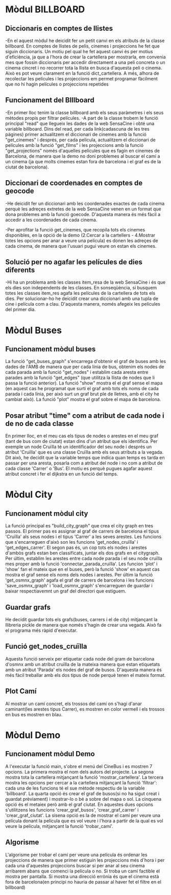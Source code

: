 # Mòdul BILLBOARD


## Diccionaris en comptes de llistes
-En el aquest mòdul he deicidit fer un petit canvi en els atributs de la classe billboard. En comptes de llistes de pelis, cinemes i projeccions he fet que siguin diccionaris. Un motiu pel qual he fet aquest canvi és per motius d'eficiència, ja que a l'hora de crear la cartellera per mostrarla, em convenia mes que fossin diccionaris per accedir directament a una peli concreta o un cinema cincret i no recorrer tota la llista en busca d'aquesta peli o cinema. Això es pot veure clarament en la funció dict_cartellera. A més, alhora de recolectar les películes i les projeccions em permet programar fàcilment que no hi hagin películes o projeccions repetides

## Funcionament del BIllboard
-En primer lloc tenim la classe billboard amb els seus paràmetres i els seus mètodes propis per filtrar películes.
-A part de la classe trobem le funció principal "read" que llegueix les dades de la web SensaCine i obté una variable billboard. Dins del read, per cada link(cadascuna de les tres pàgines) primer actualitzem el diccionari de cinemes amb la funció "get_cinemes" i després, per cada película, actualitzem el diccionari de películes amb la funció "get_films" i les projeccions amb la funció "get_projections" només d'aquelles películes que es fagin en cinemes de Barcelona, de manera que la demo no doni problemes al buscar el camí a un cinema (ja que molts cinemes estan fora de barcelona i el graf es de la ciutat de barcelona).


## Diccionari de coordenades en comptes de geocode
-He deicidit fer un diccionari amb les coordenades exactes de cada cinema perquè les adreçes extretes de la web SensaCine venen en un format que dona problemes amb la funció goecode. D'aquesta manera és més fàcil a accedir a les coordenades de cada cinema.

-Per aprofitar la funció get_cinemes, que recopila tots els cinemes disponibles, en la opció de la demo (2.Cercar a la cartellers - 4.Mostrar totes les opcions per anar a veure una película) es donen les adreçes de cada cinema, de manera que l'usuari pugui veure on estan els cinemes.


## Solució per no agafar les películes de dies diferents
-Hi ha un problema amb les classes item_resa de la web SensaCine i és que els dies son independents de les classes. En sonseqüència, si busquem totes les classes item_res agafa les películes de la cartellera de tots els dies. Per solucionar-ho he deicidit crear una diccionari amb una tupla de cine i película com a clau. D'aquesta manera, només afegeix les películes del primer dia.


# Mòdul Buses

## Funcionament mòdul buses
La funció "get_buses_graph" s'encarrega d'obtenir el graf de buses amb les dades de l'AMB de manera que per cada línia de bus, obtenim els nodes de cada parada amb la funció "get_nodes" i establim cada aresta entre parades amb la funció  "get_edges" (que utilitza la llista de nodes que li passa la funció anterior). La funció "show" mostra el el graf sense el mapa (en aquest cas he programat que surti el graf amb tots els noms de cada parada i cada línia, per això surt un graf brut ple de lletres, amb el city he cambiat això). La funció "plot" mostra el graf sobre el mapa de barcelona.



## Posar atribut "time" com a atribut de cada node i de no de cada classe
En primer lloc, en el meu cas els tipus de nodes o arestes en el meu graf (tant de bus com de ciutat) estan dins d'un atribut que els identifica. Per exemple un node Cruïlla té un identificador del seu node i després un atribut 'Cruïlla' que es una classe Cruïlla amb els seus atributs a la vegada. 
Dit això, he decidit que la variable temps que indica quan temps es tarda en passar per una aresta, posarla com a atribut del node i no com a atribut de cada classe 'Carrer' o 'Bus'. El motiu es perquè pugues agafar aquest atribut concret i fer el dijkstra en un funció del temps. 


# Mòdul City

## Funcionament mòdul city
La funció principal es "build_city_graph" que crea el city graph en tres passos. El primer pas es assignar al graf de carrers de barcelona el tipus 'Cruïlla' als seus nodes i el tipus 'Carrer' a les seves arestes. Les funcions que s'encarreguen d'això son les funcions 'get_nodes_cruïlla' i 'get_edges_carrer'. El segon pas és, un cop tots els nodes i arestes d'ambòs grafs estan ben classificats, juntar els dos grafs en el citygraph. Per últim, establim les arestes entre cada node parada i el seu node cruïlla mes proper amb la funció 'connectar_parada_cruïlla'. Les funcion 'plot' i 'show' fan el mateix que en el buses, però la funció 'show' en aquest cas mostra el graf sense els noms dels nodes i arestes. Per últim la funció 'get_osmnx_graph' agafa el graf de carrers de barcelona i les funcions 'save_osmnx_graph' i 'load_osmnx_graph' s'encarreguen de guardar i baixar respectiavemnt un graf del directori que estiguem.

## Guardar grafs
He decidit guardar tots els grafs(buses, carrers i el de city) mitjançant la llibreria pickle de manera que només s'hagin de crear una vegada. Això fa el programa més ràpid d'executar.

## Funció get_nodes_cruïlla
Aquesta funció serveix per etiquetar cada node del gram de barcelona d'osmnx amb un atribut cruïlla de la mateixa manera que estan etiquetats amb un atribut 'Parada' els nodes del graf de busos. D'aquesta manera és més fàcil treballar amb els dos tipus de node perquè tenen el mateix format.


## Plot Camí
Al mostrar un camí concret, els trossos del camí on s'hagi d'anar caminant(les arestes tipus Carrer), es mostren en color vermell i els trossos en bus es mostren en blau.


# Mòdul Demo

## Funcionament mòdul Demo
A l'executar la funció main, s'obre el menú del CineBus i es mostren 7 opcions. La primera mostra el nom dels autors del projecte. La segona mostra tota la cartellera mitjançant la funció 'mostrar_cartellera'. La tercera mostra les opcions per cercar a la cartellera mitjançant la funció 'filtrar': cada una de les funcions té el sue mètode respectiu de la variable 'billboard'. La quarta opció és crear el graf de busos(si no ha sigut creat i guardat prèviament) i mostrar-lo o bé a sobre del mapa o sol. La cinquena opció és el metaiex però amb el graf ciutat. En aquestes dues opcions s'utilitzens les funcions 'crear_graf_busos', 'crear_graf_carrer' i 'crear_graf_ciutat'. La sisena opció es la de mostrar el camí per veure una película donant la película que es vol veure i l'hora a partir de la qual es vol veure la película, mitjançant la funció 'trobar_camí'.


## Algorisme
L'algorisme per trobar el camí per veure una película és ordenar les projeccions de manera que primer estiguin les projeccions més d´hora i per cada una d'aquestes projeccions buscar si per anar al seu cinema arribarem abans que comenci la película o no. Si troba un camí factible el mostra per pantalla. Si mostra una direcció errònia és que el cinema està fora de barcelona(en principi no hauria de passar al haver fet el filtre en el billboard)




